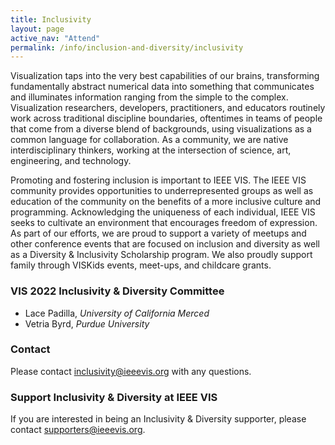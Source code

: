 ```yaml
---
title: Inclusivity
layout: page
active_nav: "Attend"
permalink: /info/inclusion-and-diversity/inclusivity
---
```

Visualization taps into the very best capabilities of our brains, transforming fundamentally abstract numerical data into something that communicates and illuminates information ranging from the simple to the complex. Visualization researchers, developers, practitioners, and educators routinely work across traditional discipline boundaries, oftentimes in teams of people that come from a diverse blend of backgrounds, using visualizations as a common language for collaboration. As a community, we are native interdisciplinary thinkers, working at the intersection of science, art, engineering, and technology. 

Promoting and fostering inclusion is important to IEEE VIS. The IEEE VIS community provides opportunities to underrepresented groups as well as education of the community on the benefits of a more inclusive culture and programming. Acknowledging the uniqueness of each individual, IEEE VIS seeks to cultivate an environment that encourages freedom of expression. As part of our efforts, we are proud to support a variety of meetups and other conference events that are focused on inclusion and diversity as well as a Diversity & Inclusivity Scholarship program.  We also proudly support family through VISKids events, meet-ups, and childcare grants.

### VIS 2022 Inclusivity & Diversity Committee

* Lace Padilla, *University of California Merced*	 
* Vetria Byrd, *Purdue University*


### Contact

Please contact [inclusivity@ieeevis.org](mailto:inclusivity@ieeevis.org) with any questions.
 
### Support Inclusivity & Diversity at IEEE VIS

If you are interested in being an Inclusivity & Diversity supporter, please contact [supporters@ieeevis.org](mailto:supporters@ieeevis.org).
 
